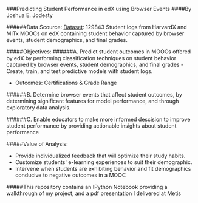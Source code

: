 ###Predicting Student Performance in edX using Browser Events
####By Joshua E. Jodesty

######Data Scource:
[Dataset](https://dataverse.harvard.edu/dataset.xhtml?persistentId=doi:10.7910/DVN/26147): 129843 Student logs from HarvardX and MITx MOOCs on edX containing student behavior captured by browser events, student demographics, and final grades.

#####Objectives:
######A. Predict student outcomes in MOOCs offered by edX by performing classification techniques on student behavior captured by browser events, student demographics, and final grades - Create, train, and test predictive models with student logs.
* Outcomes: Certifications & Grade Range

######B. Determine browser events that affect student outcomes, by determining significant features for model performance, and through exploratory data analysis.

######C. Enable educators to make more informed descision to improve student performance by providing actionable insights about student performance

#####Value of Analysis:
* Provide individualized feedback that will optimize their study habits.
* Customize students' e-learning experiences to suit their demographic.
* Intervene when students are exhibiting behavior and fit demographics conducive to negative outcomes in a MOOC

#####This repository contains an IPython Notebook providing a walkthrough of my project, and a pdf presentation I delivered at Metis
